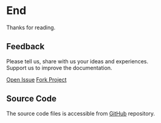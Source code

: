 # End
Thanks for reading.

## Feedback
Please tell us, share with us your ideas and experiences.\
Support us to improve the documentation.

[Open Issue](https://github.com/julelang/website/issues/new/choose)
[Fork Project](https://github.com/julelang/website/fork)

## Source Code
The source code files is accessible from [GitHub](https://github.com/julelang/manual) repository. 